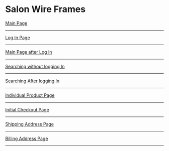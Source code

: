# Salon Wire Frames

[Main Page](MainPage.md)
<hr>

[Log In Page](LogInPage.md)
<hr>

[Main Page after Log In](MainPageAfterLogIn.md)
<hr>

[Searching without logging In](SearchingWithoutLoggingIn.md)
<hr>

[Searching After logging In](SearchingAfterLoggedIn.md)
<hr>

[Individual Product Page](IndividualProductPage.md)
<hr>

[Initial Checkout Page](InitialCheckoutPage.md)
<hr>

[Shipping Address Page](ShippingAddressPage.md)
<hr>

[Billing Address Page](BillingAddressPage.md)
<hr>
